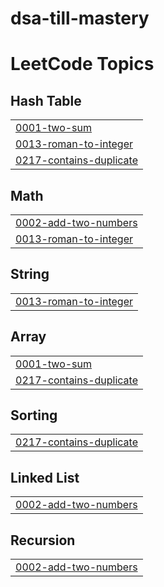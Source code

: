 # dsa-till-mastery
<!---LeetCode Topics Start-->
# LeetCode Topics
## Hash Table
|  |
| ------- |
| [0001-two-sum](https://github.com/pranaaavj/dsa-till-mastery/tree/master/0001-two-sum) |
| [0013-roman-to-integer](https://github.com/pranaaavj/dsa-till-mastery/tree/master/0013-roman-to-integer) |
| [0217-contains-duplicate](https://github.com/pranaaavj/dsa-till-mastery/tree/master/0217-contains-duplicate) |
## Math
|  |
| ------- |
| [0002-add-two-numbers](https://github.com/pranaaavj/dsa-till-mastery/tree/master/0002-add-two-numbers) |
| [0013-roman-to-integer](https://github.com/pranaaavj/dsa-till-mastery/tree/master/0013-roman-to-integer) |
## String
|  |
| ------- |
| [0013-roman-to-integer](https://github.com/pranaaavj/dsa-till-mastery/tree/master/0013-roman-to-integer) |
## Array
|  |
| ------- |
| [0001-two-sum](https://github.com/pranaaavj/dsa-till-mastery/tree/master/0001-two-sum) |
| [0217-contains-duplicate](https://github.com/pranaaavj/dsa-till-mastery/tree/master/0217-contains-duplicate) |
## Sorting
|  |
| ------- |
| [0217-contains-duplicate](https://github.com/pranaaavj/dsa-till-mastery/tree/master/0217-contains-duplicate) |
## Linked List
|  |
| ------- |
| [0002-add-two-numbers](https://github.com/pranaaavj/dsa-till-mastery/tree/master/0002-add-two-numbers) |
## Recursion
|  |
| ------- |
| [0002-add-two-numbers](https://github.com/pranaaavj/dsa-till-mastery/tree/master/0002-add-two-numbers) |
<!---LeetCode Topics End-->